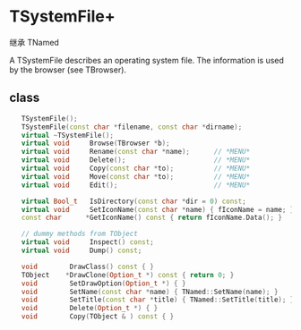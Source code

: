 <!-- TSystemFile.md --- 
;; 
;; Description: 
;; Author: Hongyi Wu(吴鸿毅)
;; Email: wuhongyi@qq.com 
;; Created: 六 8月 13 18:53:18 2016 (+0800)
;; Last-Updated: 三 9月 16 10:30:37 2020 (+0800)
;;           By: Hongyi Wu(吴鸿毅)
;;     Update #: 2
;; URL: http://wuhongyi.cn -->

# TSystemFile+

继承 TNamed

A TSystemFile describes an operating system file.
The information is used by the browser (see TBrowser).

## class

```cpp
   TSystemFile();
   TSystemFile(const char *filename, const char *dirname);
   virtual ~TSystemFile();
   virtual void     Browse(TBrowser *b);
   virtual void     Rename(const char *name);      // *MENU*
   virtual void     Delete();                      // *MENU*
   virtual void     Copy(const char *to);          // *MENU*
   virtual void     Move(const char *to);          // *MENU*
   virtual void     Edit();                        // *MENU*

   virtual Bool_t   IsDirectory(const char *dir = 0) const;
   virtual void     SetIconName(const char *name) { fIconName = name; }
   const char      *GetIconName() const { return fIconName.Data(); }

   // dummy methods from TObject
   virtual void     Inspect() const;
   virtual void     Dump() const;

   void        DrawClass() const { }
   TObject    *DrawClone(Option_t *) const { return 0; }
   void        SetDrawOption(Option_t *) { }
   void        SetName(const char *name) { TNamed::SetName(name); }
   void        SetTitle(const char *title) { TNamed::SetTitle(title); }
   void        Delete(Option_t *) { }
   void        Copy(TObject & ) const { }
```

<!-- TSystemFile.md ends here -->

